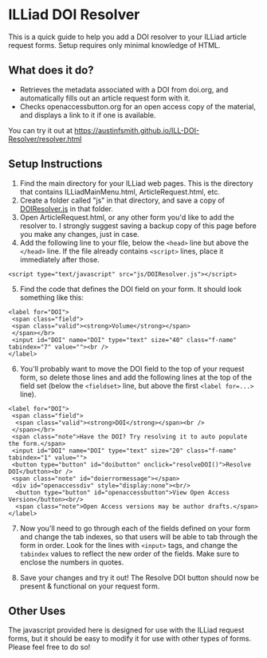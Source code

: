 # ILLiad DOI Resolver

This is a quick guide to help you add a DOI resolver to your ILLiad article request forms. Setup requires only minimal knowledge of HTML.

## What does it do?

- Retrieves the metadata associated with a DOI from doi.org, and automatically fills out an article request form with it.
- Checks openaccessbutton.org for an open access copy of the material, and displays a link to it if one is available.

You can try it out at <https://austinfsmith.github.io/ILL-DOI-Resolver/resolver.html>

## Setup Instructions

1. Find the main directory for your ILLiad web pages. This is the directory that contains ILLiadMainMenu.html, ArticleRequest.html, etc.
2. Create a folder called "js" in that directory, and save a copy of [DOIResolver.js](https://github.com/austinfsmith/ILL-DOI-Resolver/blob/master/DOIResolver.js) in that folder.
3. Open ArticleRequest.html, or any other form you'd like to add the resolver to. I strongly suggest saving a backup copy of this page before you make any changes, just in case.
4. Add the following line to your file, below the `<head>` line but above the `</head>` line. If the file already contains `<script>` lines, place it immediately after those.
```
<script type="text/javascript" src="js/DOIResolver.js"></script>
```
5. Find the code that defines the DOI field on your form. It should look something like this:
```
<label for="DOI">
 <span class="field">
 <span class="valid"><strong>Volume</strong></span>
 </span></br>
 <input id="DOI" name="DOI" type="text" size="40" class="f-name" tabindex="7" value=""><br />
</label>
```

6. You'll probably want to move the DOI field to the top of your request form, so delete those lines and add the following lines at the top of the field set (below the `<fieldset>` line, but above the first `<label for=...>` line).

```
<label for="DOI">
 <span class="field">
  <span class="valid"><strong>DOI</strong></span><br />
 </span></br>
 <span class="note">Have the DOI? Try resolving it to auto populate the form.</span>
 <input id="DOI" name="DOI" type="text" size="20" class="f-name" tabindex="1" value="">
 <button type="button" id="doibutton" onclick="resolveDOI()">Resolve DOI</button><br />
 <span class="note" id="doierrormessage"></span>
 <div id="openaccessdiv" style="display:none"><br/>
  <button type="button" id="openaccessbutton">View Open Access Version</button><br/>
  <span class="note">Open Access versions may be author drafts.</span>
</label>
```

7. Now you'll need to go through each of the fields defined on your form and change the tab indexes, so that users will be able to tab through the form in order. Look for the lines with `<input>` tags, and change the `tabindex` values to reflect the new order of the fields. Make sure to enclose the numbers in quotes.

8. Save your changes and try it out! The Resolve DOI button should now be present & functional on your request form.

## Other Uses

The javascript provided here is designed for use with the ILLiad request forms, but it should be easy to modify it for use with other types of forms. Please feel free to do so!
